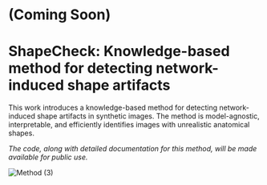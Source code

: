 # (Coming Soon)

# ShapeCheck: Knowledge-based method for detecting network-induced shape artifacts
This work introduces a knowledge-based method for detecting network-induced shape artifacts in synthetic images. The method is model-agnostic, interpretable, and efficiently identifies images with unrealistic anatomical shapes.

*The code, along with detailed documentation for this method, will be made available for public use.*

![Method (3)](https://github.com/user-attachments/assets/d10a08e5-933b-4f1a-9fd8-f0d9fc2775e9)
